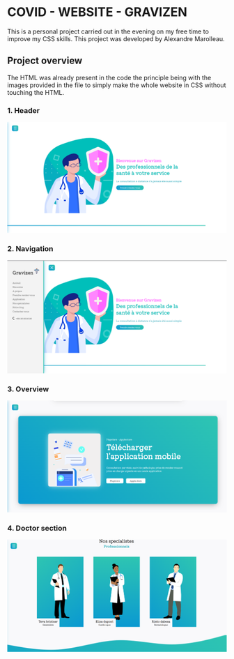 # COVID - WEBSITE - GRAVIZEN

This is a personal project carried out in the evening on my free time to improve my CSS skills. This project was developed by Alexandre Marolleau.

## Project overview

The HTML was already present in the code the principle being with the images provided in the file to simply make the whole website in CSS without touching the HTML.

### 1. Header

![header](./images/header.png "header.png")

### 2. Navigation

![navigation bar](./images/navigation.png "navigation_bar.png")

### 3. Overview

![over view](./images/overview.png "overview.png")

### 4. Doctor section

![Specialist](./images/pro.png "Specialist.png")
